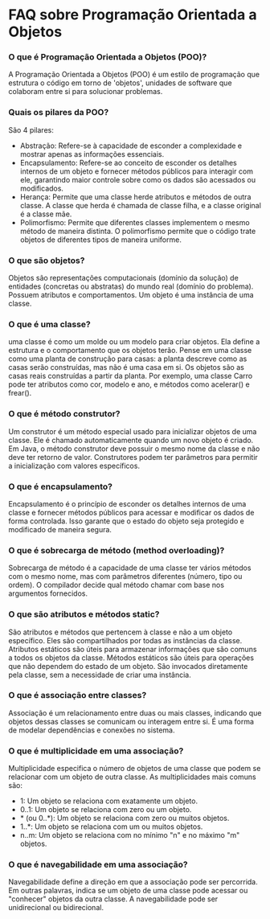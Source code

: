 # FAQ sobre Programação Orientada a Objetos


### O que é Programação Orientada a Objetos (POO)?
A Programação Orientada a Objetos (POO) é um estilo de programação que estrutura o código em torno de 'objetos', unidades de software que colaboram entre si para solucionar problemas.

### Quais os pilares da POO?
São 4 pilares:

* Abstração: Refere-se à capacidade de esconder a complexidade e mostrar apenas as informações essenciais. 
* Encapsulamento: Refere-se ao conceito de esconder os detalhes internos de um objeto e fornecer métodos públicos para interagir com ele, garantindo maior controle sobre como os dados são acessados ou modificados.
* Herança: Permite que uma classe herde atributos e métodos de outra classe. A classe que herda é chamada de classe filha, e a classe original é a classe mãe.
* Polimorfismo: Permite que diferentes classes implementem o mesmo método de maneira distinta. O polimorfismo permite que o código trate objetos de diferentes tipos de maneira uniforme.

### O que são objetos?
Objetos são representações computacionais (domínio da solução) de entidades (concretas ou abstratas) do mundo real (domínio do problema). Possuem atributos e comportamentos. Um objeto é uma instância de uma classe.

### O que é uma classe?
uma classe é como um molde ou um modelo para criar objetos. Ela define a estrutura e o comportamento que os objetos terão. Pense em uma classe como uma planta de construção para casas: a planta descreve como as casas serão construídas, mas não é uma casa em si. Os objetos são as casas reais construídas a partir da planta.
Por exemplo, uma classe Carro pode ter atributos como cor, modelo e ano, e métodos como acelerar() e frear().

### O que é método construtor?
Um construtor é um método especial usado para inicializar objetos de uma classe. Ele é chamado automaticamente quando um novo objeto é criado. 
Em Java, o método construtor deve possuir o mesmo nome da classe e não deve ter retorno de valor.
Construtores podem ter parâmetros para permitir a inicialização com valores específicos.

### O que é encapsulamento?
Encapsulamento é o princípio de esconder os detalhes internos de uma classe e fornecer métodos públicos para acessar e modificar os dados de forma controlada. Isso garante que o estado do objeto seja protegido e modificado de maneira segura.

### O que é sobrecarga de método (method overloading)?
Sobrecarga de método é a capacidade de uma classe ter vários métodos com o mesmo nome, mas com parâmetros diferentes (número, tipo ou ordem). O compilador decide qual método chamar com base nos argumentos fornecidos.

### O que são atributos e métodos static?
São atributos e métodos que pertencem à classe e não a um objeto específico. Eles são compartilhados por todas as instâncias da classe. Atributos estáticos são úteis para armazenar informações que são comuns a todos os objetos da classe. Métodos estáticos são úteis para operações que não dependem do estado de um objeto. São invocados diretamente pela classe, sem a necessidade de criar uma instância. 

### O que é associação entre classes?
Associação é um relacionamento entre duas ou mais classes, indicando que objetos dessas classes se comunicam ou interagem entre si. É uma forma de modelar dependências e conexões no sistema.

### O que é multiplicidade em uma associação?
Multiplicidade especifica o número de objetos de uma classe que podem se relacionar com um objeto de outra classe. As multiplicidades mais comuns são:

* 1: Um objeto se relaciona com exatamente um objeto.
* 0..1: Um objeto se relaciona com zero ou um objeto.
* \* (ou 0..*): Um objeto se relaciona com zero ou muitos objetos.
* 1..*: Um objeto se relaciona com um ou muitos objetos.
* n..m: Um objeto se relaciona com no mínimo "n" e no máximo "m" objetos.

### O que é navegabilidade em uma associação?
Navegabilidade define a direção em que a associação pode ser percorrida. Em outras palavras, indica se um objeto de uma classe pode acessar ou "conhecer" objetos da outra classe. A navegabilidade pode ser unidirecional ou bidirecional.
